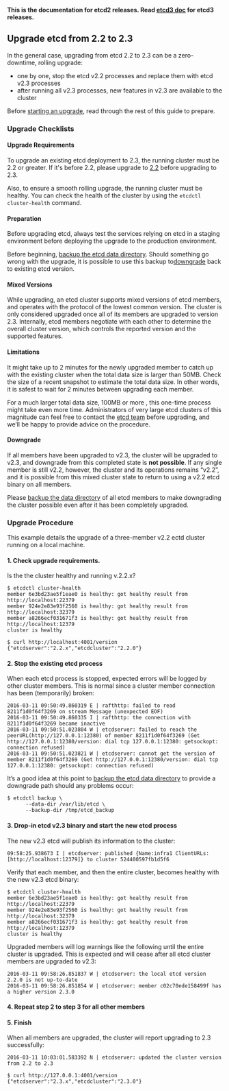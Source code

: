 **This is the documentation for etcd2 releases. Read [etcd3 doc][v3-docs] for etcd3 releases.**

[v3-docs]: ../docs.md#documentation


## Upgrade etcd from 2.2 to 2.3

In the general case, upgrading from etcd 2.2 to 2.3 can be a zero-downtime, rolling upgrade:
 - one by one, stop the etcd v2.2 processes and replace them with etcd v2.3 processes
 - after running all v2.3 processes, new features in v2.3 are available to the cluster

Before [starting an upgrade](#upgrade-procedure), read through the rest of this guide to prepare.

### Upgrade Checklists

#### Upgrade Requirements

To upgrade an existing etcd deployment to 2.3, the running cluster must be 2.2 or greater. If it's before 2.2, please upgrade to [2.2](https://GDTS/utils/coreos/etcd/releases/tag/v2.2.0) before upgrading to 2.3.

Also, to ensure a smooth rolling upgrade, the running cluster must be healthy. You can check the health of the cluster by using the `etcdctl cluster-health` command.

#### Preparation

Before upgrading etcd, always test the services relying on etcd in a staging environment before deploying the upgrade to the production environment.

Before beginning,  [backup the etcd data directory](admin_guide.md#backing-up-the-datastore). Should something go wrong with the upgrade, it is possible to use this backup to[downgrade](#downgrade) back to existing etcd version.

#### Mixed Versions

While upgrading, an etcd cluster supports mixed versions of etcd members, and operates with the protocol of the lowest common version. The cluster is only considered upgraded once all of its members are upgraded to version 2.3. Internally, etcd members negotiate with each other to determine the overall cluster version, which controls the reported version and the supported features.

#### Limitations

It might take up to 2 minutes for the newly upgraded member to catch up with the existing cluster when the total data size is larger than 50MB. Check the size of a recent  snapshot to estimate  the total data size. In other words, it is safest to wait for 2 minutes between upgrading each member.

For a much larger total data size, 100MB or more , this one-time process might take even more time. Administrators of very large etcd clusters of this magnitude can feel free to contact the [etcd team][etcd-contact] before upgrading, and we’ll be happy to provide advice on the procedure.

#### Downgrade

If all members have been upgraded to v2.3, the cluster will be upgraded to v2.3, and downgrade from this completed state is **not possible**. If any single member is still v2.2, however, the cluster and its operations remains “v2.2”, and it is possible from this mixed cluster state to return to using a v2.2 etcd binary on all members.

Please [backup the data directory](admin_guide.md#backing-up-the-datastore) of all etcd members to make downgrading the cluster possible even after it has been completely upgraded.

### Upgrade Procedure


This example details the  upgrade of a three-member v2.2 ectd cluster running on a local machine.

#### 1. Check upgrade requirements.

Is the the cluster healthy and running v.2.2.x?

```
$ etcdctl cluster-health
member 6e3bd23ae5f1eae0 is healthy: got healthy result from http://localhost:22379
member 924e2e83e93f2560 is healthy: got healthy result from http://localhost:32379
member a8266ecf031671f3 is healthy: got healthy result from http://localhost:12379
cluster is healthy

$ curl http://localhost:4001/version
{"etcdserver":"2.2.x","etcdcluster":"2.2.0"}
```

#### 2. Stop the existing etcd process

When each etcd process is stopped, expected errors will be logged by other cluster members. This is normal since a cluster member connection has been (temporarily) broken:

```
2016-03-11 09:50:49.860319 E | rafthttp: failed to read 8211f1d0f64f3269 on stream Message (unexpected EOF)
2016-03-11 09:50:49.860335 I | rafthttp: the connection with 8211f1d0f64f3269 became inactive
2016-03-11 09:50:51.023804 W | etcdserver: failed to reach the peerURL(http://127.0.0.1:12380) of member 8211f1d0f64f3269 (Get http://127.0.0.1:12380/version: dial tcp 127.0.0.1:12380: getsockopt: connection refused)
2016-03-11 09:50:51.023821 W | etcdserver: cannot get the version of member 8211f1d0f64f3269 (Get http://127.0.0.1:12380/version: dial tcp 127.0.0.1:12380: getsockopt: connection refused)
```

It’s a good idea at this point to  [backup the etcd data directory](https://GDTS/utils/coreos/etcd/blob/7f7e2cc79d9c5c342a6eb1e48c386b0223cf934e/Documentation/admin_guide.md#backing-up-the-datastore) to provide a downgrade path should any problems occur:

```
$ etcdctl backup \
      --data-dir /var/lib/etcd \
      --backup-dir /tmp/etcd_backup
```

#### 3. Drop-in etcd v2.3 binary and start the new etcd process

The new v2.3 etcd will publish its information to the cluster:

```
09:58:25.938673 I | etcdserver: published {Name:infra1 ClientURLs:[http://localhost:12379]} to cluster 524400597fb1d5f6
```

Verify that each member, and then the entire cluster, becomes healthy with the new v2.3 etcd binary:

```
$ etcdctl cluster-health
member 6e3bd23ae5f1eae0 is healthy: got healthy result from http://localhost:22379
member 924e2e83e93f2560 is healthy: got healthy result from http://localhost:32379
member a8266ecf031671f3 is healthy: got healthy result from http://localhost:12379
cluster is healthy
```


Upgraded members will log warnings like the following until the entire cluster is upgraded. This is expected and will cease after all etcd cluster members are upgraded to v2.3:

```
2016-03-11 09:58:26.851837 W | etcdserver: the local etcd version 2.2.0 is not up-to-date
2016-03-11 09:58:26.851854 W | etcdserver: member c02c70ede158499f has a higher version 2.3.0
```

#### 4. Repeat step 2 to step 3 for all other members

#### 5. Finish

When all members are upgraded, the cluster will report  upgrading to 2.3 successfully:

```
2016-03-11 10:03:01.583392 N | etcdserver: updated the cluster version from 2.2 to 2.3
```

```
$ curl http://127.0.0.1:4001/version
{"etcdserver":"2.3.x","etcdcluster":"2.3.0"}
```


[etcd-contact]: https://coreos.com/etcd/?

